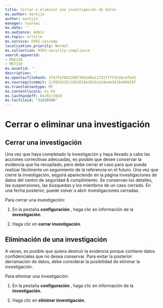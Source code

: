```yaml
---
title: Cerrar o eliminar una investigación de datos
ms.author: markjjo
author: markjjo
manager: laurawi
ms.date: ''
ms.audience: Admin
ms.topic: article
ms.service: O365-seccomp
localization_priority: Normal
ms.collection: M365-security-compliance
search.appverid:
- MOE150
- MET150
ms.assetid: ''
description: ''
ms.openlocfilehash: 3f47fa706220973942d6a11731f77f421bc4fbd3
ms.sourcegitcommit: 2c5834235c32b2616e1813ce24eeb3419a09629f
ms.translationtype: MT
ms.contentlocale: es-ES
ms.lasthandoff: 04/02/2019
ms.locfileid: "31030500"
---
```

# <a name="close-or-delete-an-investigation"></a>Cerrar o eliminar una investigación

## <a name="close-an-investigation"></a>Cerrar una investigación

 Una vez que haya completado la investigación y haya llevado a cabo las acciones correctivas adecuadas, es posible que desee conservar la evidencia que ha recopilado, pero debe cerrar el caso para que pueda realizar fácilmente un seguimiento de la referencia en el futuro. Una vez que cierre la investigación, seguirá apareciendo en la página investigaciones de datos del centro de seguridad & cumplimiento. Se conservan los detalles, las suspensiones, las búsquedas y los miembros de un caso cerrado. En una fecha posterior, puede volver a abrir investigaciones cerradas.

Para cerrar una investigación:

1. En la pestaña **configuración** , haga clic en información de la **investigación**.

2. Haga clic en **cerrar investigación**. 


## <a name="delete-an-investigation"></a>Eliminación de una investigación

A veces, es posible que quiera destruir la evidencia porque contiene datos confidenciales que no desea conservar. Para evitar la posterior derramación de datos, debe considerar la posibilidad de eliminar la investigación.

Para eliminar una investigación:

1. En la pestaña **configuración** , haga clic en información de la **investigación**.

2. Haga clic en **eliminar investigación**. 